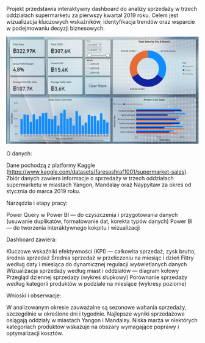 Projekt przedstawia interaktywny dashboard do analizy sprzedaży w trzech oddziałach supermarketu za pierwszy kwartał 2019 roku. Celem jest wizualizacja kluczowych wskaźników, identyfikacja trendów oraz wsparcie w podejmowaniu decyzji biznesowych.

![Projekt przedstawia interaktywny dashboard do analizy sprzedaży w trzech oddziałach supermarketu za pierwszy kwartał 2019 roku. Celem jest wizualizacja kluczowych wskaźników, identyfikacja trendów oraz wsparcie w podejmowaniu decyzji biznesowych.](image.png)

O danych:

Dane pochodzą z platformy Kaggle (https://www.kaggle.com/datasets/faresashraf1001/supermarket-sales).
Zbiór danych zawiera informacje o sprzedaży w trzech oddziałach supermarketu w miastach Yangon, Mandalay oraz Naypyitaw za okres od stycznia do marca 2019 roku.

Narzędzia i etapy pracy:

Power Query w Power BI — do czyszczenia i przygotowania danych (usuwanie duplikatów, formatowanie dat, korekta typów danych) Power BI — do tworzenia interaktywnego kokpitu i wizualizacji

Dashboard zawiera:

Kluczowe wskaźniki efektywności (KPI) — całkowita sprzedaż, zysk brutto, średnia sprzedaż 
Średnia sprzedaż w przeliczeniu na miesiąc i dzień 
Filtry według daty i miesiąca do dynamicznej regulacji wyświetlanych danych 
Wizualizacja sprzedaży według miast i oddziałów — diagram kołowy Przegląd dziennej sprzedaży (wykres słupkowy) 
Porównanie sprzedaży według kategorii produktów w podziale na miesiące (wykresy poziome)


Wnioski i obserwacje:

W analizowanym okresie zauważalne są sezonowe wahania sprzedaży, szczególnie w określone dni i tygodnie. 
Najlepsze wyniki sprzedażowe osiągają oddziały w miastach Yangon i Mandalay. 
Niska marża w niektórych kategoriach produktów wskazuje na obszary wymagające poprawy i optymalizacji kosztów.
